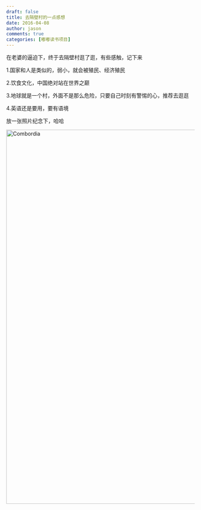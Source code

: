```yaml
---
draft: false
title: 去隔壁村的一点感想
date: 2016-04-08 
author: jason
comments: true
categories: [嘟嘟读书项目]
---
```

在老婆的逼迫下，终于去隔壁村逛了逛，有些感触，记下来

1.国家和人是类似的，弱小，就会被殖民、经济殖民

2.饮食文化，中国绝对站在世界之巅

3.地球就是一个村，外面不是那么危险，只要自己时刻有警惕的心，推荐去逛逛

4.英语还是要用，要有语境

放一张照片纪念下，哈哈

<a href="http://blog.jstory.me/wp-content/uploads/2016/04/MG_0444.jpg"><img class="alignnone size-full wp-image-87" src="http://blog.jstory.me/wp-content/uploads/2016/04/MG_0444.jpg" alt="Combordia" width="1500" height="1000" /></a>
